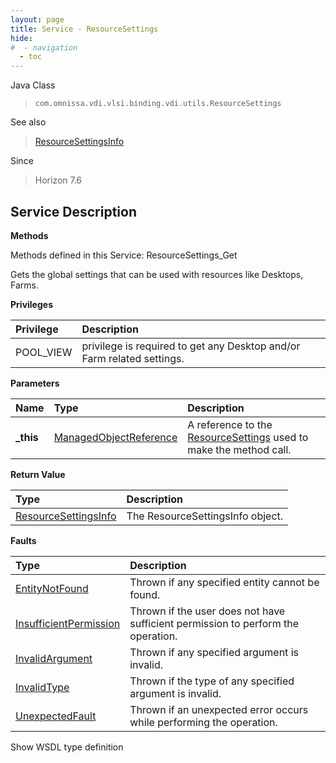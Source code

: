 ```yaml
---
layout: page
title: Service - ResourceSettings
hide:
#  - navigation
  - toc
---
```








Java Class
> `com.omnissa.vdi.vlsi.binding.vdi.utils.ResourceSettings`

See also
> [ResourceSettingsInfo](vdi.utils.ResourceSettings.ResourceSettingsInfo.md)

Since
> Horizon 7.6





## Service Description

**Methods**

Methods defined in this Service:
ResourceSettings_Get




Gets the global settings that can be used with resources like Desktops, Farms.

**Privileges**

Privilege | Description
:---|:---
POOL_VIEW|  privilege is required to get any Desktop and/or Farm related settings.



**Parameters**

 Name | Type | Description
:---|:---|:---
**_this**| [ManagedObjectReference](vmodl.ManagedObjectReference.md)|  A reference to the [ResourceSettings](vdi.utils.ResourceSettings.md) used to make the method call.



**Return Value**

Type | Description
:---|:---
[ResourceSettingsInfo](vdi.utils.ResourceSettings.ResourceSettingsInfo.md)| The ResourceSettingsInfo object.



**Faults**

Type | Description
:---|:---
[EntityNotFound](vdi.fault.EntityNotFound.md)| Thrown if any specified entity cannot be found.
[InsufficientPermission](vdi.fault.InsufficientPermission.md)| Thrown if the user does not have sufficient permission to perform the operation.
[InvalidArgument](vdi.fault.InvalidArgument.md)| Thrown if any specified argument is invalid.
[InvalidType](vdi.fault.InvalidType.md)| Thrown if the type of any specified argument is invalid.
[UnexpectedFault](vdi.fault.UnexpectedFault.md)| Thrown if an unexpected error occurs while performing the operation.

Show WSDL type definition












 
